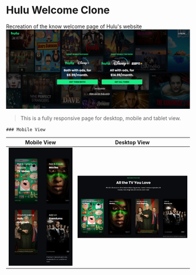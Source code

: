 # Hulu Welcome Clone

Recreation of the know welcome page of Hulu's website
![Hero Section of hulu's webpage](./Assets/images/review-one.png)
>This is a fully responsive page for desktop, mobile and tablet view.

    ### Mobile View
| Mobile View | Desktop View |
|--|--|
| ![Mobile View](./Assets/images/mobile-view.png) |![Desktop View](./Assets/images/desktop-view.png)  |
